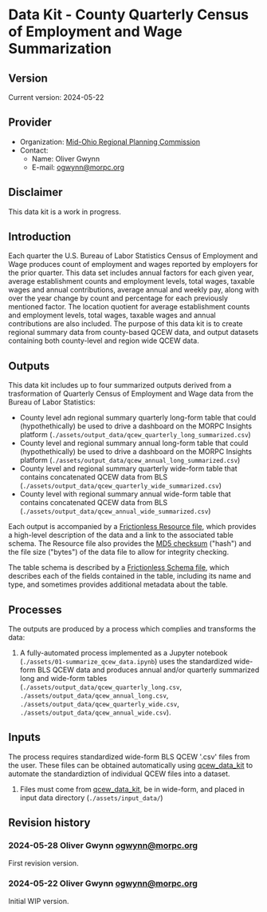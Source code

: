 # Data Kit - County Quarterly Census of Employment and Wage Summarization
## Version

Current version: 2024-05-22

## Provider

  - Organization: [Mid-Ohio Regional Planning Commission](https://morpc.org)
  - Contact: 
    - Name: Oliver Gwynn
	- E-mail: ogwynn@morpc.org

## Disclaimer

This data kit is a work in progress.

## Introduction

Each quarter the U.S. Bureau of Labor Statistics Census of Employment and Wage produces count of employment and wages reported by employers for the prior quarter. This data set includes annual factors for each given year, average establishment counts and employment levels, total wages, taxable wages and annual contributions, average annual and weekly pay, along with over the year change by count and percentage for each previously mentioned factor. The location quotient for average establishment counts and employment levels, total wages, taxable wages and annual contributions are also included. The purpose of this data kit is to create regional summary data from county-based QCEW data, and output datasets containing both county-level and region wide QCEW data.

## Outputs
This data kit includes up to four summarized outputs derived from a trasformation of Quarterly Census of Employment and Wage data from the Bureau of Labor Statistics:

  - County level adn regional summary quarterly long-form table that could (hypothethically) be used to drive a dashboard on the MORPC Insights platform (`./assets/output_data/qcew_quarterly_long_summarized.csv`)
  - County level and regional summary annual long-form table that could (hypothethically) be used to drive a dashboard on the MORPC Insights platform (`./assets/output_data/qcew_annual_long_summarized.csv`)
  - County level and regional summary quarterly wide-form table that contains concatenated QCEW data from BLS (`./assets/output_data/qcew_quarterly_wide_summarized.csv`)
  - County level with regional summary annual wide-form table that contains concatenated QCEW data from BLS (`./assets/output_data/qcew_annual_wide_summarized.csv`)
  
Each output is accompanied by a [Frictionless Resource file](https://specs.frictionlessdata.io/data-resource/), which provides a high-level description of the data and a link to the associated table schema.  The Resource file also provides the [MD5 checksum](https://en.wikipedia.org/wiki/Md5sum) ("hash") and the file size ("bytes") of the data file to allow for integrity checking.

The table schema is described by a [Frictionless Schema file](https://specs.frictionlessdata.io/table-schema/), which describes each of the fields contained in the table, including its name and type, and sometimes provides additional metadata about the table.

## Processes

The outputs are produced by a process which complies and transforms the data:

  1. A fully-automated process implemented as a Jupyter notebook (`./assets/01-summarize_qcew_data.ipynb`) uses the standardized wide-form BLS QCEW data and produces annual and/or quarterly summarized long and wide-form tables (`./assets/output_data/qcew_quarterly_long.csv`, `./assets/output_data/qcew_annual_long.csv`, `./assets/output_data/qcew_quarterly_wide.csv`, `./assets/output_data/qcew_annual_wide.csv`).

## Inputs

The process requires standardized wide-form BLS QCEW '.csv' files from the user. These files can be obtained automatically using [qcew_data_kit](https://github.com/olivergwynn/qcew_data_kit/tree/main) to automate the standardiztion of individual QCEW files into a dataset.

  1. Files must come from [qcew_data_kit](https://github.com/olivergwynn/qcew_data_kit/tree/main), be in wide-form, and placed in input data directory (`./assets/input_data/`)


## Revision history

### 2024-05-28 Oliver Gwynn <ogwynn@morpc.org>

First revision version.

### 2024-05-22 Oliver Gwynn <ogwynn@morpc.org>

Initial WIP version. 
